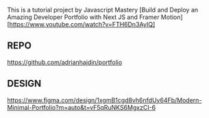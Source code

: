 This is a tutorial project by Javascript Mastery [Build and Deploy an Amazing Developer Portfolio with Next JS and Framer Motion] [https://www.youtube.com/watch?v=FTH6Dn3AyIQ]

## REPO
https://github.com/adrianhajdin/portfolio

## DESIGN

https://www.figma.com/design/1xgmB1cgd8vh6nfdUy64Fb/Modern-Minimal-Portfolio?m=auto&t=vF5qRuNKS6MgxzCI-6